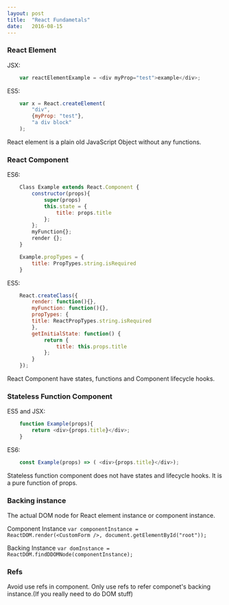 ```yaml
---
layout: post
title:  "React Fundametals"
date:   2016-08-15
---
```


### React Element
JSX: 

```javascript
    var reactElementExample = <div myProp="test">example</div>;
```
ES5: 

```javascript
    var x = React.createElement(
        "div",
        {myProp: "test"},
        "a div block"
    );
```
React element is a plain old JavaScript Object without any functions.

### React Component

ES6:
```javascript
    Class Example extends React.Component {
        constructor(props){
            super(props)
            this.state = {
                title: props.title
            };
        };
        myFunction{};
        render {};
    }

    Example.propTypes = {
        title: PropTypes.string.isRequired
    }
```

ES5:
```javascript
    React.createClass({
        render: function(){},
        myFunction: function(){},
        propTypes: {
        title: ReactPropTypes.string.isRequired
        },
        getInitialState: function() {
            return {
                title: this.props.title
            };
        }
    });
```

React Component have states, functions and Component lifecycle hooks.

### Stateless Function Component
ES5 and JSX:
```javascript
    function Example(props){
        return <div>{props.title}</div>;
    }
```
ES6:
```javascript
    const Example(props) => ( <div>{props.title}</div>);
```
Stateless function component does not have states and lifecycle hooks. It is a pure function of props.

### Backing instance
The actual DOM node for React element instance or component instance.

Component Instance
`var componentInstance = ReactDOM.render(<CustomForm />, document.getElementById("root"));`

Backing Instance
`var domInstance = ReactDOM.findDDOMNode(componentInstance);`

### Refs
Avoid use refs in component.
Only use refs to refer componet's backing instance.(If you really need to do DOM stuff)
